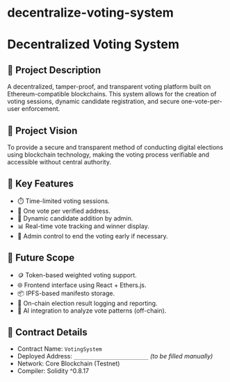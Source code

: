 # decentralize-voting-system
# Decentralized Voting System

## 📘 Project Description
A decentralized, tamper-proof, and transparent voting platform built on Ethereum-compatible blockchains. This system allows for the creation of voting sessions, dynamic candidate registration, and secure one-vote-per-user enforcement.

## 🎯 Project Vision
To provide a secure and transparent method of conducting digital elections using blockchain technology, making the voting process verifiable and accessible without central authority.

## 🌟 Key Features
- ⏱️ Time-limited voting sessions.
- 🔐 One vote per verified address.
- 👥 Dynamic candidate addition by admin.
- 📊 Real-time vote tracking and winner display.
- 🛑 Admin control to end the voting early if necessary.

## 🚀 Future Scope
- 🪙 Token-based weighted voting support.
- 🌐 Frontend interface using React + Ethers.js.
- 📦 IPFS-based manifesto storage.
- 🧾 On-chain election result logging and reporting.
- 🧠 AI integration to analyze vote patterns (off-chain).

## 🧾 Contract Details
- Contract Name: `VotingSystem`
- Deployed Address: `________________________` *(to be filled manually)*
- Network: Core Blockchain (Testnet)
- Compiler: Solidity ^0.8.17


